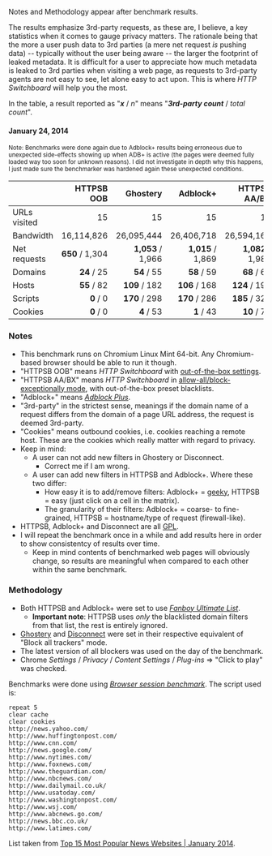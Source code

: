 Notes and Methodology appear after benchmark results.

The results emphasize 3rd-party requests, as these are, I believe, a key statistics when it comes to gauge privacy matters. The rationale being that the more a user push data to 3rd parties (a mere net request _is_ pushing data) -- typically without the user being aware -- the larger the footprint of leaked metadata. It is difficult for a user to appreciate how much metadata is leaked to 3rd parties when visiting a web page, as requests to 3rd-party agents are not easy to see, let alone easy to act upon. This is where _HTTP Switchboard_ will help you the most.

In the table, a result reported as "**_x_** / _n_" means "**_3rd-party count_** / _total count_".

#### January 24, 2014

<sup>Note: Benchmarks were done again due to Adblock+ results being erroneous due to unexpected side-effects showing up when ADB+ is active (the pages were deemed fully loaded way too soon for unknown reasons). I did not investigate in depth why this happens, I just made sure the benchmarker was hardened again these unexpected conditions.</sup>

|               | HTTPSB OOB        | Ghostery          | Adblock+          | HTTPSB AA/BX      | Disconnect        | No blocker        |
| ------------- | -----------------:| -----------------:| -----------------:| -----------------:| -----------------:| -----------------:|
| URLs visited  |                15 |                15 |                15 |                15 |                15 |                15 |
| Bandwidth     |        16,114,826 |        26,095,444 |        26,406,718 |        26,594,165 |       26,406,718  |        27,388,244 |        30,381,427 |
| Net requests  |   **650** / 1,304 | **1,053** / 1,966 | **1,015** / 1,869 | **1,082** / 1,985 | **1,110** / 2,143 | **2,171** / 3,172 |
| Domains       |       **24** / 25 |       **54** / 55 |       **58** / 59 |       **68** / 69 |       **92** / 93 |     **423** / 424 |
| Hosts         |       **55** / 82 |     **109** / 182 |     **106** / 168 |     **124** / 198 |     **160** / 242 |     **638** / 730 |
| Scripts       |         **0** / 0 |     **170** / 298 |     **170** / 286 |     **185** / 324 |     **237** / 391 |     **516** / 676 |
| Cookies       |         **0** / 0 |        **4** / 53 |        **1** / 43 |       **10** / 71 |       **13** / 13 |     **251** / 340 |

### Notes
- This benchmark runs on Chromium Linux Mint 64-bit. Any Chromium-based browser should be able to run it though.
- "HTTPSB OOB" means *HTTP Switchboard* with [out-of-the-box settings](https://github.com/gorhill/httpswitchboard/wiki/How-to-use-HTTP-Switchboard:-Two-opposing-views#the-block-allallow-exceptionally-approach).
- "HTTPSB AA/BX" means *HTTP Switchboard* in [allow-all/block-exceptionally mode](/gorhill/httpswitchboard/wiki/How-to-use-HTTP-Switchboard:-Two-opposing-views#the-allow-allblock-exceptionally-approach), with out-of-the-box preset blacklists.
- "Adblock+" means [*Adblock Plus*](https://adblockplus.org/).
- "3rd-party" in the strictest sense, meanings if the domain name of a request differs from the domain of a page URL address, the request is deemed 3rd-party.
- "Cookies" means outbound cookies, i.e. cookies reaching a remote host. These are the cookies which really matter with regard to privacy.
- Keep in mind:
    * A user can not add new filters in Ghostery or Disconnect.
        - Correct me if I am wrong.
    * A user can add new filters in HTTPSB and Adblock+. Where these two differ:
        - How easy it is to add/remove filters: Adblock+ = [geeky](https://adblockplus.org/en/filters), HTTPSB = easy (just click on a cell in the matrix).
        - The granularity of their filters: Adblock+ = coarse- to fine-grained, HTTPSB = hostname/type of request (firewall-like).
- HTTPSB, Adblock+ and Disconnect are all [GPL](http://en.wikipedia.org/wiki/GNU_General_Public_License).
- I will repeat the benchmark once in a while and add results here in order to show consistentcy of results over time.
    * Keep in mind contents of benchmarked web pages will obviously change, so results are meaningful when compared to each other within the same benchmark.

### Methodology

- Both HTTPSB and Adblock+ were set to use [*Fanboy Ultimate List*](http://www.fanboy.co.nz/filters.html).
    * **Important note**: HTTPSB uses _only_ the blacklisted domain filters from that list, the rest is entirely ignored.
- [Ghostery](http://www.ghostery.com/) and [Disconnect](https://disconnect.me/) were set in their respective equivalent of "Block all trackers" mode.
- The latest version of all blockers was used on the day of the benchmark.
- Chrome *Settings* / *Privacy* / *Content Settings* / *Plug-ins* => "Click to play" was checked.

Benchmarks were done using [*Browser session benchmark*](https://github.com/gorhill/sessbench). The script used is:
```
repeat 5
clear cache
clear cookies
http://news.yahoo.com/
http://www.huffingtonpost.com/
http://www.cnn.com/
http://news.google.com/
http://www.nytimes.com/
http://www.foxnews.com/
http://www.theguardian.com/
http://www.nbcnews.com/
http://www.dailymail.co.uk/
http://www.usatoday.com/
http://www.washingtonpost.com/
http://www.wsj.com/
http://www.abcnews.go.com/
http://news.bbc.co.uk/
http://www.latimes.com/
```

List taken from [Top 15 Most Popular News Websites | January 2014](http://www.ebizmba.com/articles/news-websites).